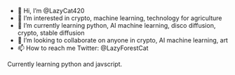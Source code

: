 - 👋 Hi, I’m @LazyCat420
- 👀 I’m interested in crypto, machine learning, technology for agriculture 
- 🌱 I’m currently learning python, AI machine learning, disco diffusion, crypto, stable diffusion
- 💞️ I’m looking to collaborate on anyone in crypto, AI machine learning, art 
- 📫 How to reach me Twitter: @LazyForestCat 

Currently learning python and javscript. 

<!---
LazyCat420/LazyCat420 is a ✨ special ✨ repository because its `README.md` (this file) appears on your GitHub profile.
You can click the Preview link to take a look at your changes.
--->
